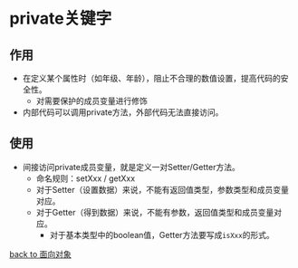 # private关键字

## 作用

* 在定义某个属性时（如年级、年龄），阻止不合理的数值设置，提高代码的安全性。
  * 对需要保护的成员变量进行修饰
* 内部代码可以调用private方法，外部代码无法直接访问。



## 使用

* 间接访问private成员变量，就是定义一对Setter/Getter方法。
  * 命名规则：setXxx / getXxx
  * 对于Setter（设置数据）来说，不能有返回值类型，参数类型和成员变量对应。
  * 对于Getter（得到数据）来说，不能有参数，返回值类型和成员变量对应。
    * 对于基本类型中的boolean值，Getter方法要写成`isXxx`的形式。

[back to 面向对象](./面向对象.md)


